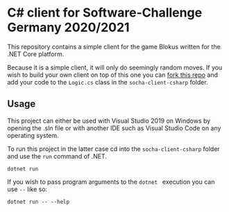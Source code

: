 # C# client for Software-Challenge Germany 2020/2021

This repository contains a simple client for the game Blokus written for the .NET Core platform.

Because it is a simple client, it will only do seemingly random moves. If you wish to build your own client on top of this one you can [fork this repo](https://docs.github.com/en/free-pro-team@latest/github/getting-started-with-github/fork-a-repo) and add your code to the `Logic.cs` class in the `socha-client-csharp` folder.

## Usage

This project can either be used with Visual Studio 2019 on Windows by opening the .sln file or with another IDE such as Visual Studio Code on any operating system.

To run this project in the latter case cd into the `socha-client-csharp` folder and use the `run` command of .NET.

```dotnet run```

If you wish to pass program arguments to the `dotnet ` execution you can use `--` like so:

```dotnet run -- --help```